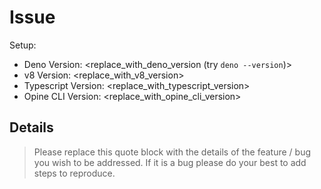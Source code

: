 # Issue

Setup:

- Deno Version: <replace_with_deno_version (try `deno --version`)>
- v8 Version: <replace_with_v8_version>
- Typescript Version: <replace_with_typescript_version>
- Opine CLI Version: <replace_with_opine_cli_version>

## Details

> Please replace this quote block with the details of the feature / bug you wish to be addressed. If it is a bug please do your best to add steps to reproduce.
